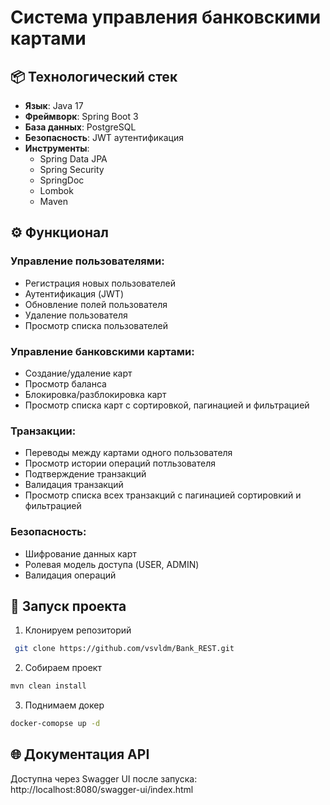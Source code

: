 # Система управления банковскими картами

## 📦 Технологический стек
- **Язык**: Java 17
- **Фреймворк**: Spring Boot 3
- **База данных**: PostgreSQL
- **Безопасность**: JWT аутентификация
- **Инструменты**:
    - Spring Data JPA
    - Spring Security
    - SpringDoc
    - Lombok
    - Maven

## ⚙️ Функционал
### Управление пользователями:

- Регистрация новых пользователей 
- Аутентификация (JWT)
- Обновление полей пользователя
- Удаление пользователя
- Просмотр списка пользователей

### Управление банковскими картами:

- Создание/удаление карт 
- Просмотр баланса 
- Блокировка/разблокировка карт 
- Просмотр списка карт с сортировкой, пагинацией и фильтрацией

### Транзакции:

- Переводы между картами одного пользователя
- Просмотр истории операций потльзователя
- Подтверждение транзакций
- Валидация транзакций
- Просмотр списка всех транзакций с пагинацией сортировкий и фильтрацией

### Безопасность:

- Шифрование данных карт
- Ролевая модель доступа (USER, ADMIN)
- Валидация операций

## 🚀 Запуск проекта
1. Клонируем репозиторий
```bash
 git clone https://github.com/vsvldm/Bank_REST.git
 ```
2. Собираем проект
```bash
mvn clean install
```
3. Поднимаем докер
```bash
docker-comopse up -d
```
 
## 🌐 Документация API

Доступна через Swagger UI после запуска:
http://localhost:8080/swagger-ui/index.html